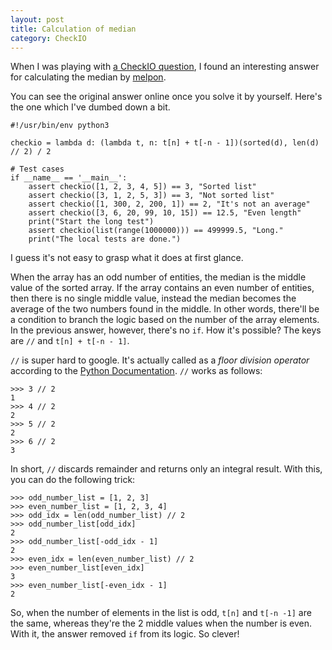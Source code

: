 ```yaml
---
layout: post
title: Calculation of median
category: CheckIO
---
```


When I was playing with [a CheckIO question](http://www.checkio.org/mission/median/), I found an interesting answer for calculating the median by [melpon](http://www.checkio.org/user/melpon/).

You can see the original answer online once you solve it by yourself. Here's the one which I've dumbed down a bit.


	#!/usr/bin/env python3

	checkio = lambda d: (lambda t, n: t[n] + t[-n - 1])(sorted(d), len(d) // 2) / 2

	# Test cases
	if __name__ == '__main__':
		assert checkio([1, 2, 3, 4, 5]) == 3, "Sorted list"
		assert checkio([3, 1, 2, 5, 3]) == 3, "Not sorted list"
		assert checkio([1, 300, 2, 200, 1]) == 2, "It's not an average"
		assert checkio([3, 6, 20, 99, 10, 15]) == 12.5, "Even length"
		print("Start the long test")
		assert checkio(list(range(1000000))) == 499999.5, "Long."
		print("The local tests are done.")


I guess it's not easy to grasp what it does at first glance.

When the array has an odd number of entities, the median is the middle value of the sorted array. If the array contains an even number of entities, then there is no single middle value, instead the median becomes the average of the two numbers found in the middle. In other words, there'll be a condition to branch the logic based on the number of the array elements. In the previous answer, however, there's no `if`. How it's possible? The keys are `//` and `t[n] + t[-n - 1]`.


`//` is super hard to google. It's actually called as a *floor division operator* according to the [Python Documentation](https://docs.python.org/2/reference/expressions.html). `//` works as follows:

	>>> 3 // 2
	1
	>>> 4 // 2
	2
	>>> 5 // 2
	2
	>>> 6 // 2
	3

In short, `//` discards remainder and returns only an integral result. With this, you can do the following trick:

	>>> odd_number_list = [1, 2, 3]
	>>> even_number_list = [1, 2, 3, 4]
	>>> odd_idx = len(odd_number_list) // 2
	>>> odd_number_list[odd_idx]
	2
	>>> odd_number_list[-odd_idx - 1]
	2
	>>> even_idx = len(even_number_list) // 2
	>>> even_number_list[even_idx]
	3
	>>> even_number_list[-even_idx - 1]
	2

So, when the number of elements in the list is odd, `t[n]` and `t[-n -1]` are the same, whereas they're the 2 middle values when the number is even. With it, the answer removed `if` from its logic. So clever!
